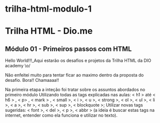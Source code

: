# trilha-html-modulo-1
# Trilha HTML - Dio.me
## Módulo 01 - Primeiros passos com HTML
<p> Hello World!!!_Aqui estarão os desafios e projetos da Trilha HTML da DIO academy \o/ </p>
Não enfeitei muito para tentar ficar ao maximo dentro da proposta do desafio.
Bora!! Chamaaaa!!

Na primeira etapa a inteção foi tratar sobre os assuntos abordados no primeiro módulo Utilizando todas as tags explicadas nas aulas:
< h1 > até < h6 > , < p> , < mark > , < small >, < i >, < u >, < strong >, < ol >, < ul >, < li >, < a >, < hr >, < sub >, < sup >, < blockquote >;
Utilizar novas tags sugeridas: < font >, < del >, < p >, < abbr > (a ideia é buscar estas tags na internet, entender como ela funciona e utilizar no texto).
